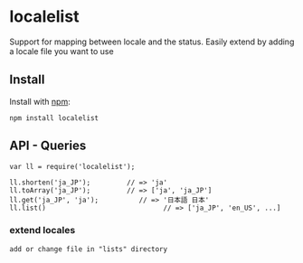 # localelist

Support for mapping between locale and the status.
Easily extend by adding a locale file you want to use

## Install

Install with [npm](http://github.com/isaacs/npm):

    npm install localelist

## API - Queries

    var ll = require('localelist');

    ll.shorten('ja_JP');         // => 'ja'
    ll.toArray('ja_JP');         // => ['ja', 'ja_JP']
    ll.get('ja_JP', 'ja');          // => '日本語 日本'
    ll.list()                             // => ['ja_JP', 'en_US', ...]

### extend locales

    add or change file in "lists" directory 
